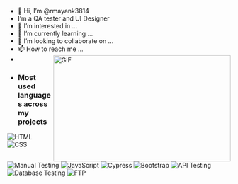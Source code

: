 - 👋 Hi, I’m @rmayank3814
- I’m a QA tester and UI Designer
- 👀 I’m interested in ...
- 🌱 I’m currently learning ...
- 💞️ I’m looking to collaborate on ...
- 📫 How to reach me ...
- <img align="right" height="240" width="400" alt="GIF" src="https://miro.medium.com/max/850/1*zVnWJtyGOX_kUIDm6ccCfQ.gif" />
- ### Most used languages across my projects
![HTML](https://img.shields.io/static/v1?style=flat-square&label=%E2%A0%80&color=555&labelColor=%23555555&message=HTML%EF%B8%B193.6%25)
![CSS](https://img.shields.io/static/v1?style=flat-square&label=%E2%A0%80&color=555&labelColor=%23f34b7d&message=CSS%2%EF%B8%B190.6%25)
![Manual Testing](https://img.shields.io/static/v1?style=flat-square&label=%E2%A0%80&color=555&labelColor=%236E4C13&message=Manual_testing%EF%B8%B195.4%25)
![JavaScript](https://img.shields.io/static/v1?style=flat-square&label=%E2%A0%80&color=555&labelColor=%23f1e05a&message=JavaScript%EF%B8%B170%25)
![Cypress](https://img.shields.io/static/v1?style=flat-square&label=%E2%A0%80&color=555&labelColor=%23438eff&message=Cypress%EF%B8%B180%25)
![Bootstrap](https://img.shields.io/static/v1?style=flat-square&label=%E2%A0%80&color=555&labelColor=%23ededed&message=Bootstrap%EF%B8%B196%25)
![API Testing](https://img.shields.io/static/v1?style=flat-square&label=%E2%A0%80&color=555&labelColor=%23555555&message=API_TestingL%EF%B8%B160.6%25)
![Database Testing](https://img.shields.io/static/v1?style=flat-square&label=%E2%A0%80&color=555&labelColor=%23f34b7d&message=Database_Testing%2B%2B%EF%B8%B180.6%25)
![FTP](https://img.shields.io/static/v1?style=flat-square&label=%E2%A0%80&color=555&labelColor=%236E4C13&message=Ftp%EF%B8%B198.4%25)

<!---
rmayank3814/rmayank3814 is a ✨ special ✨ repository because its `README.md` (this file) appears on your GitHub profile.
You can click the Preview link to take a look at your changes.
--->
